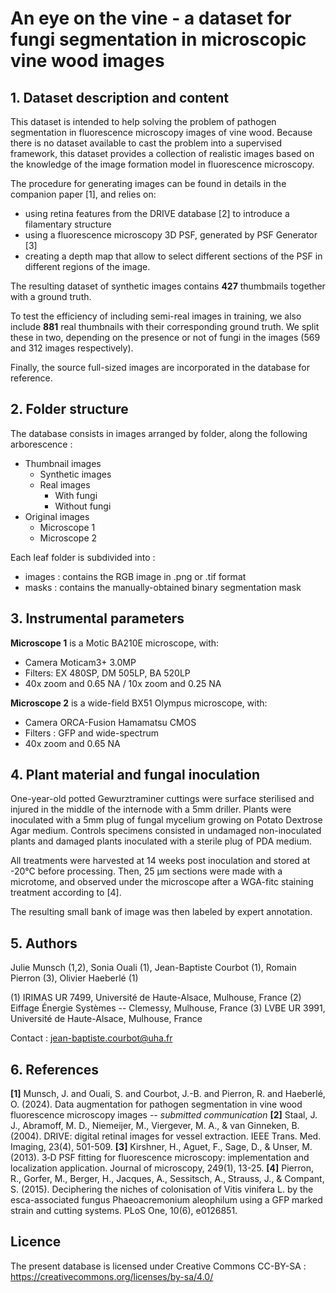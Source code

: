 # An eye on the vine - a dataset for fungi segmentation in microscopic vine wood images


## 1. Dataset description and content

This dataset is intended to help solving the problem of pathogen segmentation in fluorescence microscopy images of vine wood.
Because there is no dataset available to cast the problem into a supervised framework, this dataset provides a collection of realistic images based on the knowledge of the image formation model in fluorescence microscopy.

The procedure for generating images can be found in details in the companion paper [1], and relies on:
- using retina features from the DRIVE database [2] to introduce a filamentary structure
- using a fluorescence microscopy 3D PSF, generated by PSF Generator [3]
- creating a depth map that allow to select different sections of the PSF in different regions of the image.

The resulting dataset of synthetic images contains **427** thumbmails together with a ground truth.

To test the efficiency of including semi-real images in training, we also include **881** real thumbnails with their corresponding ground truth. We split these in two, depending on the presence or not of fungi in the images (569 and 312 images respectively).

Finally, the source full-sized images are incorporated in the database for reference.


## 2. Folder structure

The database consists in images arranged by folder, along the following arborescence :

- Thumbnail images
    - Synthetic images 
    - Real images
        - With fungi
        - Without fungi
- Original images
	- Microscope 1
	- Microscope 2
	
Each leaf folder is subdivided into :
- images : contains the RGB image in .png or .tif format
- masks : contains the manually-obtained binary segmentation mask

## 3. Instrumental parameters

**Microscope 1** is a Motic BA210E microscope, with:
- Camera Moticam3+ 3.0MP
- Filters: EX 480SP, DM 505LP, BA 520LP
- 40x zoom and 0.65 NA / 10x zoom and 0.25 NA
	
**Microscope 2** is a wide-field BX51 Olympus microscope, with:
- Camera ORCA-Fusion Hamamatsu CMOS
- Filters : GFP and wide-spectrum
- 40x zoom and 0.65 NA
    

## 4. Plant material and fungal inoculation

One-year-old potted Gewurztraminer cuttings were surface sterilised and injured in the middle of the internode with a 5mm driller. Plants were inoculated with a 5mm plug of fungal mycelium growing on Potato Dextrose Agar medium. Controls specimens consisted in undamaged non-inoculated plants and damaged plants inoculated with a sterile plug of PDA medium. 

All treatments were harvested at 14 weeks post inoculation and stored at -20°C before processing. Then, 25 μm sections were made with a microtome, and observed under the microscope after a WGA-fitc staining treatment according to [4].

The resulting small bank of image was then labeled by expert annotation.

## 5. Authors
 
Julie Munsch (1,2), Sonia Ouali (1), Jean-Baptiste Courbot (1), Romain Pierron (3), Olivier Haeberlé (1)

(1) IRIMAS UR 7499, Université de Haute-Alsace, Mulhouse, France
(2) Eiffage Énergie Systèmes -- Clemessy, Mulhouse, France
(3) LVBE UR 3991, Université de Haute-Alsace, Mulhouse, France

Contact : jean-baptiste.courbot@uha.fr

## 6. References

**[1]** Munsch, J. and Ouali, S. and Courbot, J.-B. and Pierron, R. and Haeberlé, O. (2024). Data augmentation for pathogen segmentation in vine wood fluorescence microscopy images -- *submitted communication*
**[2]** Staal, J. J., Abramoff, M. D., Niemeijer, M., Viergever, M. A., & van Ginneken, B. (2004). DRIVE: digital retinal images for vessel extraction. IEEE Trans. Med. Imaging, 23(4), 501-509.
**[3]** Kirshner, H., Aguet, F., Sage, D., & Unser, M. (2013). 3‐D PSF fitting for fluorescence microscopy: implementation and localization application. Journal of microscopy, 249(1), 13-25.
**[4]** Pierron, R., Gorfer, M., Berger, H., Jacques, A., Sessitsch, A., Strauss, J., & Compant, S. (2015). Deciphering the niches of colonisation of Vitis vinifera L. by the esca-associated fungus Phaeoacremonium aleophilum using a GFP marked strain and cutting systems. PLoS One, 10(6), e0126851.

## Licence

The present database is licensed under Creative Commons CC-BY-SA : https://creativecommons.org/licenses/by-sa/4.0/


